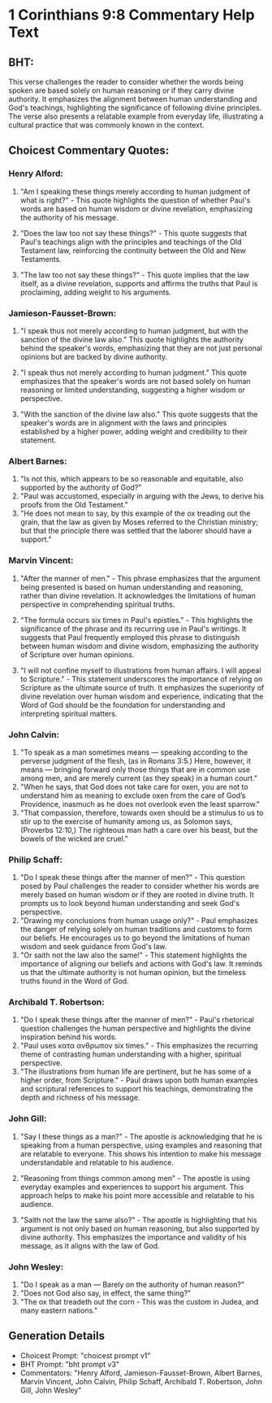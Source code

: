 # 1 Corinthians 9:8 Commentary Help Text

## BHT:
This verse challenges the reader to consider whether the words being spoken are based solely on human reasoning or if they carry divine authority. It emphasizes the alignment between human understanding and God's teachings, highlighting the significance of following divine principles. The verse also presents a relatable example from everyday life, illustrating a cultural practice that was commonly known in the context.

## Choicest Commentary Quotes:
### Henry Alford:
1. "Am I speaking these things merely according to human judgment of what is right?" - This quote highlights the question of whether Paul's words are based on human wisdom or divine revelation, emphasizing the authority of his message.

2. "Does the law too not say these things?" - This quote suggests that Paul's teachings align with the principles and teachings of the Old Testament law, reinforcing the continuity between the Old and New Testaments.

3. "The law too not say these things?" - This quote implies that the law itself, as a divine revelation, supports and affirms the truths that Paul is proclaiming, adding weight to his arguments.

### Jamieson-Fausset-Brown:
1. "I speak thus not merely according to human judgment, but with the sanction of the divine law also." This quote highlights the authority behind the speaker's words, emphasizing that they are not just personal opinions but are backed by divine authority.

2. "I speak thus not merely according to human judgment." This quote emphasizes that the speaker's words are not based solely on human reasoning or limited understanding, suggesting a higher wisdom or perspective.

3. "With the sanction of the divine law also." This quote suggests that the speaker's words are in alignment with the laws and principles established by a higher power, adding weight and credibility to their statement.

### Albert Barnes:
1. "Is not this, which appears to be so reasonable and equitable, also supported by the authority of God?"
2. "Paul was accustomed, especially in arguing with the Jews, to derive his proofs from the Old Testament."
3. "He does not mean to say, by this example of the ox treading out the grain, that the law as given by Moses referred to the Christian ministry; but that the principle there was settled that the laborer should have a support."

### Marvin Vincent:
1. "After the manner of men." - This phrase emphasizes that the argument being presented is based on human understanding and reasoning, rather than divine revelation. It acknowledges the limitations of human perspective in comprehending spiritual truths.

2. "The formula occurs six times in Paul's epistles." - This highlights the significance of the phrase and its recurring use in Paul's writings. It suggests that Paul frequently employed this phrase to distinguish between human wisdom and divine wisdom, emphasizing the authority of Scripture over human opinions.

3. "I will not confine myself to illustrations from human affairs. I will appeal to Scripture." - This statement underscores the importance of relying on Scripture as the ultimate source of truth. It emphasizes the superiority of divine revelation over human wisdom and experience, indicating that the Word of God should be the foundation for understanding and interpreting spiritual matters.

### John Calvin:
1. "To speak as a man sometimes means — speaking according to the perverse judgment of the flesh, (as in Romans 3:5.) Here, however, it means — bringing forward only those things that are in common use among men, and are merely current (as they speak) in a human court."
2. "When he says, that God does not take care for oxen, you are not to understand him as meaning to exclude oxen from the care of God’s Providence, inasmuch as he does not overlook even the least sparrow."
3. "That compassion, therefore, towards oxen should be a stimulus to us to stir up to the exercise of humanity among us, as Solomon says, (Proverbs 12:10,) The righteous man hath a care over his beast, but the bowels of the wicked are cruel."

### Philip Schaff:
1. "Do I speak these things after the manner of men?" - This question posed by Paul challenges the reader to consider whether his words are merely based on human wisdom or if they are rooted in divine truth. It prompts us to look beyond human understanding and seek God's perspective.
2. "Drawing my conclusions from human usage only?" - Paul emphasizes the danger of relying solely on human traditions and customs to form our beliefs. He encourages us to go beyond the limitations of human wisdom and seek guidance from God's law.
3. "Or saith not the law also the same!" - This statement highlights the importance of aligning our beliefs and actions with God's law. It reminds us that the ultimate authority is not human opinion, but the timeless truths found in the Word of God.

### Archibald T. Robertson:
1. "Do I speak these things after the manner of men?" - Paul's rhetorical question challenges the human perspective and highlights the divine inspiration behind his words.
2. "Paul uses κατα ανθρωπον six times." - This emphasizes the recurring theme of contrasting human understanding with a higher, spiritual perspective.
3. "The illustrations from human life are pertinent, but he has some of a higher order, from Scripture." - Paul draws upon both human examples and scriptural references to support his teachings, demonstrating the depth and richness of his message.

### John Gill:
1. "Say I these things as a man?" - The apostle is acknowledging that he is speaking from a human perspective, using examples and reasoning that are relatable to everyone. This shows his intention to make his message understandable and relatable to his audience.

2. "Reasoning from things common among men" - The apostle is using everyday examples and experiences to support his argument. This approach helps to make his point more accessible and relatable to his audience.

3. "Saith not the law the same also?" - The apostle is highlighting that his argument is not only based on human reasoning, but also supported by divine authority. This emphasizes the importance and validity of his message, as it aligns with the law of God.

### John Wesley:
1. "Do I speak as a man — Barely on the authority of human reason?"
2. "Does not God also say, in effect, the same thing?"
3. "The ox that treadeth out the corn - This was the custom in Judea, and many eastern nations."


## Generation Details
- Choicest Prompt: "choicest prompt v1"
- BHT Prompt: "bht prompt v3"
- Commentators: "Henry Alford, Jamieson-Fausset-Brown, Albert Barnes, Marvin Vincent, John Calvin, Philip Schaff, Archibald T. Robertson, John Gill, John Wesley"
